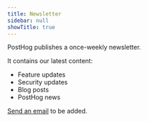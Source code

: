 ```yaml
---
title: Newsletter
sidebar: null
showTitle: true
---
```


PostHog publishes a once-weekly newsletter.

It contains our latest content:

* Feature updates
* Security updates
* Blog posts
* PostHog news

[Send an email](newsletter@posthog.com) to be added.